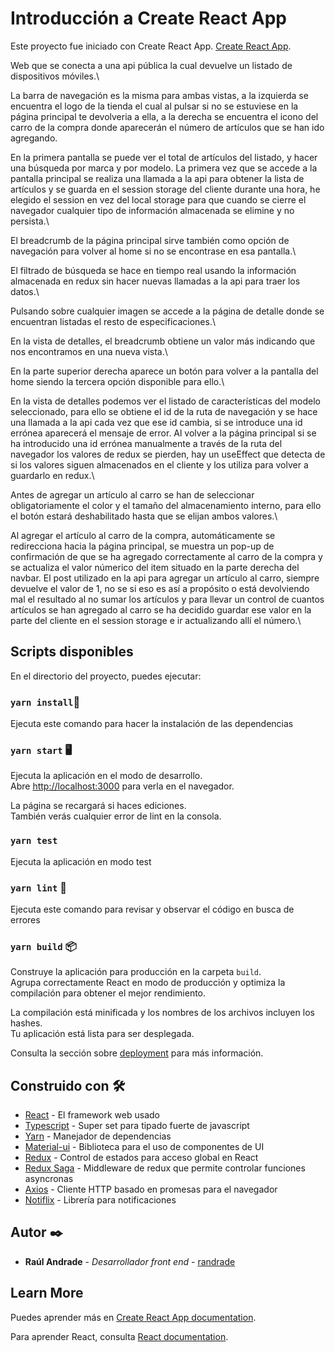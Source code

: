 # Introducción a Create React App

Este proyecto fue iniciado con Create React App. [Create React App](https://github.com/facebook/create-react-app).

Web que se conecta a una api pública la cual devuelve un listado de dispositivos móviles.\

La barra de navegación es la misma para ambas vistas, a la izquierda se encuentra el logo de la tienda el cual al pulsar si no se estuviese en  la página principal te devolveria a ella, a la derecha se encuentra el icono del carro de la compra donde aparecerán el número de artículos que se han ido agregando.

En la primera pantalla se puede ver el total de artículos del listado, y hacer una búsqueda por marca y por modelo. La primera vez que se accede a la pantalla principal se realiza una llamada a la api para obtener la lista de artículos y se guarda en el session storage del cliente durante una hora, he elegido el session en vez del local storage para que cuando se cierre el navegador cualquier tipo de información almacenada se elimine y no persista.\

El breadcrumb de la página principal sirve también como opción de navegación para volver al home si no se encontrase en esa pantalla.\

El filtrado de búsqueda se hace en tiempo real usando la información almacenada en redux sin hacer nuevas llamadas a la api para traer los datos.\

Pulsando sobre cualquier imagen se accede a la página de detalle donde se encuentran listadas el resto de especificaciones.\

En la vista de detalles, el breadcrumb obtiene un valor más indicando que nos encontramos en una nueva vista.\

En la parte superior derecha aparece un botón para volver a la pantalla del home siendo la tercera opción disponible para ello.\

En la vista de detalles podemos ver el listado de características del modelo seleccionado, para ello se obtiene el id de la ruta de navegación y se hace una llamada a la api cada vez que ese id cambia, si se introduce una id errónea aparecerá el mensaje de error. Al volver a la página principal si se ha introducido una id errónea manualmente a través de la ruta del navegador los valores de redux se pierden, hay un useEffect que detecta de si los valores siguen almacenados en el cliente y los utiliza para volver a guardarlo en redux.\

Antes de agregar un artículo al carro se han de seleccionar obligatoriamente el color y el tamaño del almacenamiento interno, para ello el botón estará deshabilitado hasta que se elijan ambos valores.\

Al agregar el artículo al carro de la compra, automáticamente se redirecciona hacia la página principal, se muestra un pop-up de confirmación de que se ha agregado correctamente al carro de la compra y se actualiza el valor númerico del item situado en la parte derecha del navbar.
El post utilizado en la api para agregar un artículo al carro, siempre devuelve el valor de 1, no se si eso es así a propósito o está devolviendo mal el resultado al no sumar los artículos y para llevar un control de cuantos artículos se han agregado al carro se ha decidido guardar ese valor en la parte del cliente en el session storage e ir actualizando allí el número.\




## Scripts disponibles

En el directorio del proyecto, puedes ejecutar:

### `yarn install`🔧

Ejecuta este comando para hacer la instalación de las dependencias

### `yarn start` 🖥️

Ejecuta la aplicación en el modo de desarrollo.\
Abre [http://localhost:3000](http://localhost:3000) para verla en el navegador.

La página se recargará si haces ediciones.\
También verás cualquier error de lint en la consola.

### `yarn test`
Ejecuta la aplicación en modo test

### `yarn lint` 🔩

Ejecuta este comando para revisar y observar el código en busca de errores

### `yarn build` 📦

Construye la aplicación para producción en la carpeta `build`.\
Agrupa correctamente React en modo de producción y optimiza la compilación para obtener el mejor rendimiento.

La compilación está minificada y los nombres de los archivos incluyen los hashes.\
Tu aplicación está lista para ser desplegada.

Consulta la sección sobre [deployment](https://facebook.github.io/create-react-app/docs/deployment) para más información.

## Construido con 🛠️

- [React](https://es.reactjs.org/) - El framework web usado
- [Typescript](https://www.typescriptlang.org/) - Super set para tipado fuerte de javascript
- [Yarn](https://yarnpkg.com/) - Manejador de dependencias
- [Material-ui](https://mui.com/) - Biblioteca para el uso de componentes de UI
- [Redux](https://es.redux.js.org/) - Control de estados para acceso global en React
- [Redux Saga](https://redux-saga.js.org/) - Middleware de redux que permite controlar funciones asyncronas
- [Axios](https://github.com/axios/axios) - Cliente HTTP basado en promesas para el navegador
- [Notiflix](https://notiflix.github.io/) - Librería para notificaciones

## Autor ✒️

- **Raúl Andrade** - _Desarrollador front end_ - [randrade](https://www.linkedin.com/in/raul-andrade82/)


## Learn More

Puedes aprender más en  [Create React App documentation](https://facebook.github.io/create-react-app/docs/getting-started).

Para aprender React, consulta [React documentation](https://reactjs.org/).
